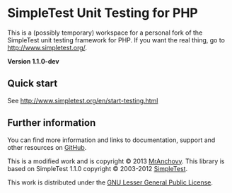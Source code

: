 SimpleTest Unit Testing for PHP
===============================

This is a (possibly temporary) workspace for a personal fork of the SimpleTest unit
testing framework for PHP. If you want the real thing, go to http://www.simpletest.org/.

**Version 1.1.0-dev**

Quick start
-----------
See http://www.simpletest.org/en/start-testing.html

Further information
-------------------
You can find more information and links to documentation, support and other resources
on [GitHub](https://github.com/MrAnchovy/SimpleTest).

This is a modified work and is copyright © 2013 [MrAnchovy](http://www.mranchovy.com/).
This library is based on SimpleTest 1.1.0 copyright © 2003-2012
[SimpleTest](http://www.simpletest.org/).

This work is distributed under the
[GNU Lesser General Public License](http://opensource.org/licenses/LGPL-2.1).
